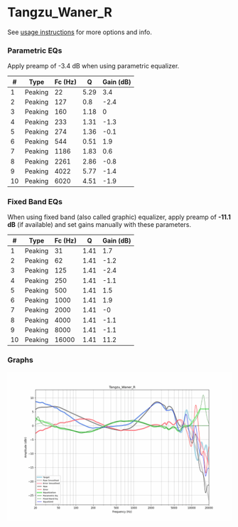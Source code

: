 # Tangzu_Waner_R
See [usage instructions](https://github.com/jaakkopasanen/AutoEq#usage) for more options and info.

### Parametric EQs
Apply preamp of -3.4 dB when using parametric equalizer.

|   # | Type    |   Fc (Hz) |    Q |   Gain (dB) |
|-----|---------|-----------|------|-------------|
|   1 | Peaking |        22 | 5.29 |         3.4 |
|   2 | Peaking |       127 | 0.8  |        -2.4 |
|   3 | Peaking |       160 | 1.18 |         0   |
|   4 | Peaking |       233 | 1.31 |        -1.3 |
|   5 | Peaking |       274 | 1.36 |        -0.1 |
|   6 | Peaking |       544 | 0.51 |         1.9 |
|   7 | Peaking |      1186 | 1.83 |         0.6 |
|   8 | Peaking |      2261 | 2.86 |        -0.8 |
|   9 | Peaking |      4022 | 5.77 |        -1.4 |
|  10 | Peaking |      6020 | 4.51 |        -1.9 |

### Fixed Band EQs
When using fixed band (also called graphic) equalizer, apply preamp of **-11.1 dB** (if available) and set gains manually with these parameters.

|   # | Type    |   Fc (Hz) |    Q |   Gain (dB) |
|-----|---------|-----------|------|-------------|
|   1 | Peaking |        31 | 1.41 |         1.7 |
|   2 | Peaking |        62 | 1.41 |        -1.2 |
|   3 | Peaking |       125 | 1.41 |        -2.4 |
|   4 | Peaking |       250 | 1.41 |        -1.1 |
|   5 | Peaking |       500 | 1.41 |         1.5 |
|   6 | Peaking |      1000 | 1.41 |         1.9 |
|   7 | Peaking |      2000 | 1.41 |        -0   |
|   8 | Peaking |      4000 | 1.41 |        -1.1 |
|   9 | Peaking |      8000 | 1.41 |        -1.1 |
|  10 | Peaking |     16000 | 1.41 |        11.2 |

### Graphs
![](./Tangzu_Waner_R.png)
